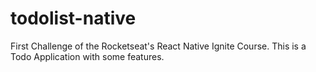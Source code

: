 # todolist-native
First Challenge of the Rocketseat's React Native Ignite Course. This is a Todo Application with some features.
